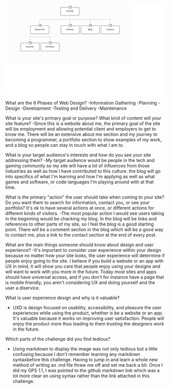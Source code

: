 ![Site Map](../imgs/site-map.png)


What are the 6 Phases of Web Design?
-Information Gathering
-Planning
-Design
-Development
-Testing and Delivery
-Maintenance

What is your site's primary goal or purpose? What kind of content will your site feature?
-Since this is a website about me, the primary goal of the site will be employment and allowing potential client and employers to get to know me. There will be an extensive about me section and my journey to becoming a programmer, a portfolio section to show examples of my work, and a blog so people can stay in touch with what I am to.

What is your target audience's interests and how do you see your site addressing them?
-My target audience would be people in the tech and gaming community so my site will have a lot of influences from those industries as well as how I have contributed to this culture. the blog will go into specifics of what I'm learning and how I'm applying as well as what games and software, or code languages I'm playing around with at that time.

What is the primary "action" the user should take when coming to your site? Do you want them to search for information, contact you, or see your portfolio? It's ok to have several actions at once, or different actions for different kinds of visitors.
-The most popular action I would see users taking in the beginning would be chacking my blog. In the blog will be links and references to other parts of my site, so I feel the blog is a good starting point. There will be a comment section in the blog which will be a good way to contact me, plus a link to the contact section at the end of every post.

What are the main things someone should know about design and user experience?
-It's important to consider user experience within your design because no matter how your site looks, the user experience will determine if people enjoy going to the site. I believe if you build a website or an app with UX in mind, it will show you care that people enjoy using your designs and will want to work with you more in the future. Today most sites and apps should have universal access, and if you don't for instance have a page that is mobile friendly, you aren't considering UX and doing yourself and the user a diservice.

What is user experience design and why is it valuable? 
- UXD is design focused on usability, accessibility, and pleasure the user experiences while using the product, whether is be a website or an app. It's valuable because it works on improving user satisfaction. People will enjoy the product more thus leading to them trusting the designers work in the future.

Which parts of the challenge did you find tedious?
- Using markdown to display the image was not only tedious but a little confusing because I don't remember learning any markdown syntaxbefore this challenge. Having to jump in and learn a whole new method of writing an .md file threw me off and set me back a bit. Once I did my GPS 1.1, I was pointed to the github markdown link which was a lot more clear on using syntax rather than the link attached in this challenge.